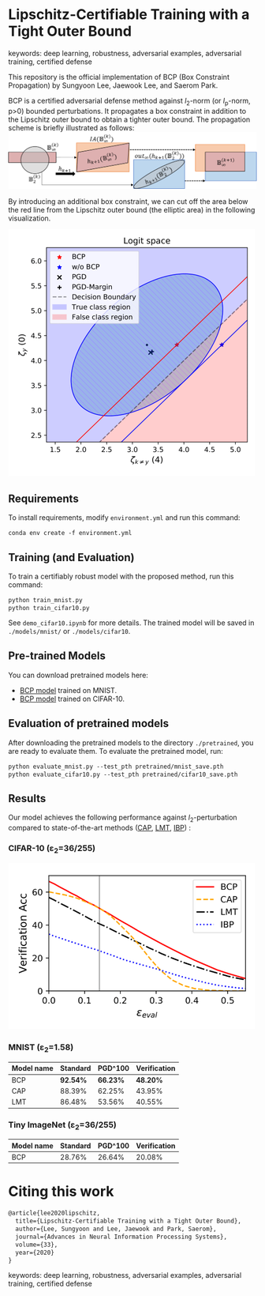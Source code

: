 # Lipschitz-Certifiable Training with a Tight Outer Bound
keywords: deep learning, robustness, adversarial examples, adversarial training, certified defense

This repository is the official implementation of BCP (Box Constraint Propagation) by Sungyoon Lee, Jaewook Lee, and Saerom Park.

BCP is a certified adversarial defense method against _l_<sub>2</sub>-norm (or _l_<sub>p</sub>-norm, p>0) bounded perturbations.
It propagates a box constraint in addition to the Lipschitz outer bound to obtain a tighter outer bound.
The propagation scheme is briefly illustrated as follows:
![Propagation](./media/Illustration.png)

By introducing an additional box constraint, we can cut off the area below the red line from the Lipschitz outer bound (the elliptic area) in the following visualization.

<!----
<a href="https://www.codecogs.com/eqnedit.php?latex=l_2" target="_blank"><img src="https://latex.codecogs.com/gif.latex?l_2" title="l_2" /></a>-norm (or <a href="https://www.codecogs.com/eqnedit.php?latex=l_p" target="_blank"><img src="https://latex.codecogs.com/gif.latex?l_p" title="l_p" /></a>-norm)
__l__<sub>2</sub>-norm
__l__<sub>p</sub>-norm, p>0
![Tightening](./media/Tightening.png)
---->
<img src="./media/cifar_example.png" width="500">


## Requirements

To install requirements, modify `environment.yml` and run this command:

```setup
conda env create -f environment.yml
```


## Training (and Evaluation)

To train a certifiably robust model with the proposed method, run this command:

```train
python train_mnist.py
python train_cifar10.py
```
See `demo_cifar10.ipynb` for more details.
The trained model will be saved in `./models/mnist/` or `./models/cifar10`.


## Pre-trained Models

You can download pretrained models here:

- [BCP model](https://drive.google.com/file/d/17MsumEnGQvpMQaXMXRZK4xK8mpnO0oRz/view?usp=sharing) trained on MNIST.
- [BCP model](https://drive.google.com/file/d/1MuXNJ63_HwzKtBMrRlvrLGIzD3FhH-Ov/view?usp=sharing) trained on CIFAR-10.



## Evaluation of pretrained models

After downloading the pretrained models to the directory `./pretrained`, you are ready to evaluate them.
To evaluate the pretrained model, run:

```eval
python evaluate_mnist.py --test_pth pretrained/mnist_save.pth
python evaluate_cifar10.py --test_pth pretrained/cifar10_save.pth
```


## Results

Our model achieves the following performance against _l_<sub>2</sub>-perturbation compared to state-of-the-art methods ([CAP](https://arxiv.org/abs/1805.12514), [LMT](https://arxiv.org/abs/1802.04034), [IBP](https://arxiv.org/abs/1810.12715)) :

### CIFAR-10 (&epsilon;<sub>2</sub>=36/255)

<!----
![Results](./media/result_CIFAR.png)
---->
<img src="./media/CIFAR_results-1.png" width="500">

### MNIST (&epsilon;<sub>2</sub>=1.58)

| Model name         | Standard  | PGD^100 | Verification  |
| ------------------ |---------------- | -------------- | --------------  |
| BCP                |     **92.54%**         |      **66.23%**       | **48.20%**  |
| CAP                |     88.39%         |      62.25%       | 43.95%  |
| LMT                |     86.48%         |      53.56%       | 40.55%  |

<!---
Model1

| Model name         | Standard  | PGD^100 | Verification  |
| ------------------ |---------------- | -------------- | --------------  |
| [BCP](https://papers.nips.cc/paper/2020/file/c46482dd5d39742f0bfd417b492d0e8e-Paper.pdf)                |     65.64         |      59.59%       | 50.27%  |
| [CAP](https://arxiv.org/abs/1805.12514)                |     60.14%         |      55.67%       | 50.29%  |
| [LMT](https://arxiv.org/abs/1802.04034)               |     56.49%         |      49.83%       | 37.20%  |

Model2

| Model name         | Standard  | PGD^100 | Verification  |
| ------------------ |---------------- | -------------- | --------------  |
| [BCP](https://papers.nips.cc/paper/2020/file/c46482dd5d39742f0bfd417b492d0e8e-Paper.pdf)                |     65.72%         |      60.78%       | 51.30%  |
| [CAP](https://arxiv.org/abs/1805.12514)                |     60.10%         |      56.20%       | 50.87%  |
| [LMT](https://arxiv.org/abs/1802.04034)               |     63.05%         |      58.32%       | 38.11%  |
-->

### Tiny ImageNet (&epsilon;<sub>2</sub>=36/255)

| Model name         | Standard  | PGD^100 | Verification  |
| ------------------ |---------------- | -------------- | --------------  |
| BCP                |     28.76%         |      26.64%       | 20.08%  |

# Citing this work
```
@article{lee2020lipschitz,
  title={Lipschitz-Certifiable Training with a Tight Outer Bound},
  author={Lee, Sungyoon and Lee, Jaewook and Park, Saerom},
  journal={Advances in Neural Information Processing Systems},
  volume={33},
  year={2020}
}
```
keywords: deep learning, robustness, adversarial examples, adversarial training, certified defense
